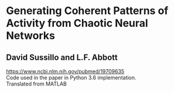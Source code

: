 # Generating Coherent Patterns of Activity from Chaotic Neural Networks
## David Sussillo and L.F. Abbott
https://www.ncbi.nlm.nih.gov/pubmed/19709635 <br>
Code used in the paper in Python 3.6 implementation. <br>
Translated from MATLAB 
